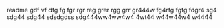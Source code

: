 readme
gdf
vf
dfg
fg
fgr
rgr
reg
grer
rgg
grr
gr444w
fg4rfg
fgfg
fdgr4
sg4
sdg44
sdg44
sdsdgdss
sdg444ww4ww4w4
4wt44
w44w44w4
w4444
